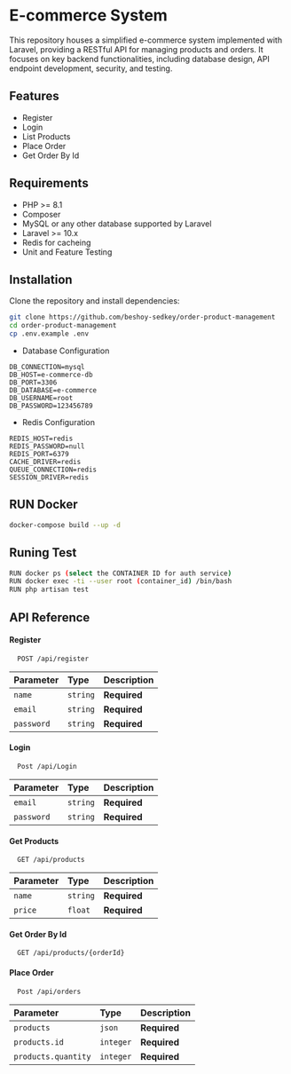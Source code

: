 # E-commerce System
This repository houses a simplified e-commerce system implemented with Laravel, providing a RESTful API for managing products and orders. It focuses on key backend functionalities, including database design, API endpoint development, security, and testing.

## Features
- Register
- Login
- List Products
- Place Order
- Get Order By Id

## Requirements

- PHP >= 8.1
- Composer
- MySQL or any other database supported by Laravel
- Laravel >= 10.x
- Redis for cacheing
- Unit and Feature Testing

## Installation
Clone the repository and install dependencies:
```bash
git clone https://github.com/beshoy-sedkey/order-product-management
cd order-product-management
cp .env.example .env
```
- Database Configuration
```
DB_CONNECTION=mysql
DB_HOST=e-commerce-db
DB_PORT=3306
DB_DATABASE=e-commerce
DB_USERNAME=root
DB_PASSWORD=123456789
```

- Redis Configuration
```
REDIS_HOST=redis
REDIS_PASSWORD=null
REDIS_PORT=6379
CACHE_DRIVER=redis
QUEUE_CONNECTION=redis
SESSION_DRIVER=redis

```
## RUN Docker
```bash
docker-compose build --up -d 
```

## Runing Test
```bash
RUN docker ps (select the CONTAINER ID for auth service)
RUN docker exec -ti --user root (container_id) /bin/bash
RUN php artisan test
```


## API Reference

#### Register

```http
  POST /api/register
```

| Parameter | Type     | Description                |
| :-------- | :------- | :------------------------- |
| `name` | `string` | **Required** |
| `email` | `string` | **Required**|**Unique**| 
| `password` | `string` | **Required**|

#### Login

```http
  Post /api/Login
```

| Parameter | Type     | Description                       |
| :-------- | :------- | :-------------------------------- |
| `email` | `string` | **Required**| 
| `password` | `string` | **Required**|


#### Get Products

```http
  GET /api/products
```

| Parameter | Type     | Description                       |
| :-------- | :------- | :-------------------------------- |
| `name` | `string` | **Required**| 
| `price` | `float` | **Required**| 

#### Get Order By Id

```http
  GET /api/products/{orderId}
```
#### Place Order

```http
  Post /api/orders
```

| Parameter | Type     | Description                       |
| :-------- | :------- | :-------------------------------- |
| `products` | `json` | **Required**| 
| `products.id` | `integer` | **Required**|
| `products.quantity` | `integer` | **Required**|

